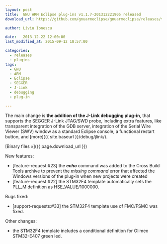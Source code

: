 ```yaml
---
layout: post
title:  GNU ARM Eclipse plug-ins v1.1.7-201312221905 released
download_url: https://github.com/gnuarmeclipse/gnuarmeclipse/releases/tag/v1.1.7-201312221905

author: Liviu Ionescu

date:   2013-12-22 12:00:00
last_modified_at: 2015-09-12 18:57:00

categories:
  - releases
  - plugins
tags:
  - GNU 
  - ARM
  - Eclipse
  - SEGGER
  - J-Link
  - debugging
  - plug-in

---
```


The main change is **the addition of the J-Link debugging plug-in**, that supports the SEGGER J-Link JTAG/SWD probe, including extra features, like transparent integration of the GDB server, integration of the Serial Wire Viewer (SWV) window as a standard Eclipse console, a functional restart button, and [more]({{ site.baseurl }}/debug/jlink/).

[Binary files »]({{ page.download_url }})

New features:

* [feature-request:#23] the _**echo**_ command was added to the Cross Build Tools archive to prevent the _missing command_ error that affected the Windows versions of the plug-in when new projects were created
* [feature-request:#22] the STM32F4 template automatically sets the PLL_M definition as HSE_VALUE/1000000.

Bugs fixed:

* [support-requests:#33] the STM32F4 template use of FMC/FSMC was fixed.

Other changes:

* the STM32F4 template includes a conditional definition for Olimex STM32-E407 green led.